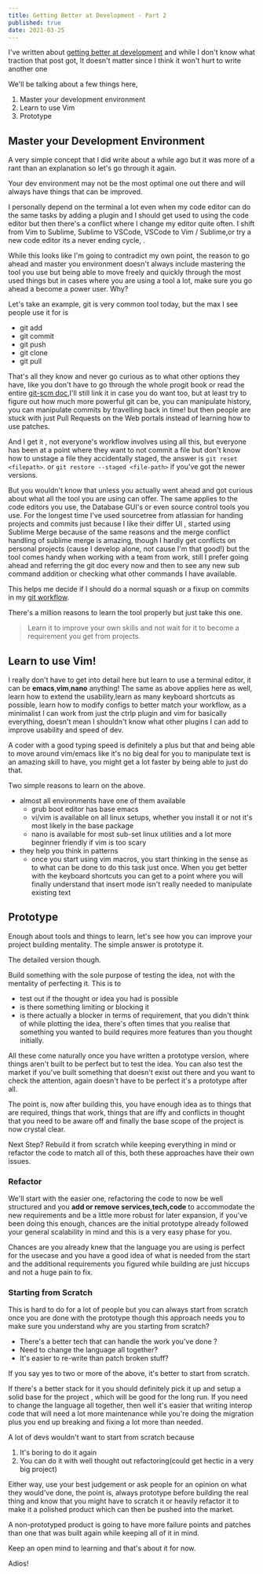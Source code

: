 ```yaml
---  
title: Getting Better at Development - Part 2  
published: true  
date: 2021-03-25  
---
```



I've written about [getting better at development](/posts/06012020-Getting-better-at-development.html) and while I don't know what traction that post got, It doesn't matter since I think it won't hurt to write another one

We'll be talking about a few things here, 
1. Master your development environment
2. Learn to use Vim
3. Prototype

## Master your Development Environment 
A very simple concept that I did write about a while ago but it was more of a rant than an explanation so let's go through it again. 

Your dev environment may not be the most optimal one out there and will always have things that can be improved.

I personally depend on the terminal a lot even when my code editor can do the same tasks by adding a plugin and I should get used to using the code editor but then there's a conflict where I change my editor quite often. I shift from Vim to Sublime, Sublime to VSCode, VSCode to Vim / Sublime,or try a new code editor its a never ending cycle, .

While this looks like I'm going to contradict my own point, the reason to go ahead and master you environment doesn't always include mastering the tool you use but being able to move freely and quickly through the most used things but in cases where you are using a tool a lot, make sure you go ahead a become a power user. Why?

Let's take an example, git is very common tool today, but the max I see people use it for is 
- git add
- git commit 
- git push 
- git clone 
- git pull 

That's all they know and never go curious as to what other options they have, like you don't have to go through the whole progit book or read the entire [git-scm doc](https://git-scm.com/doc),I'll still link it in case you do want too, but at least try to figure out how much more powerful git can be, you can manipulate history, you can manipulate commits by travelling back in time! but then people are stuck with just Pull Requests on the Web portals instead of learning how to use patches. 

And I get it , not everyone's workflow involves using all this, but everyone has been at a point where they want to not commit a file but don't know how to unstage a file they accidentally  staged, the answer is `git reset <filepath>`.  or `git restore --staged <file-path>` if you've got the newer versions.

But you wouldn't know that unless you actually went ahead and got curious about what all the tool you are using can offer. The same applies to the code editors you use, the Database GUI's or even source control tools you use. For the longest time I've used sourcetree from atlassian for handing projects and commits just because I like their differ UI , started using Sublime Merge because of the same reasons and the merge conflict handling of sublime merge is amazing, though I hardly get conflicts on personal projects (cause I develop alone, not cause I'm that good!) but the tool comes handy when working with a team from work, still I prefer going ahead and referring the git doc every now and then to see any new sub command addition or checking what other commands I have available.

This helps me decide if I should do a normal squash or a fixup on commits in my [git workflow](/posts/20210301-Git-Workflow.html).

There's a million reasons to learn  the tool properly but just take this one. 

> Learn it to improve your own skills and not wait for it to become a requirement you get from projects.

## Learn to use Vim!
I really don't have to get into detail here but learn to use a terminal editor, it can be **emacs**,**vim**,**nano** anything! The same as above applies here as well, learn how to extend the usability,learn as many keyboard shortcuts as possible, learn how to modify configs to better match your workflow, as a minimalist I can work from just the ctrlp plugin and vim for basically everything, doesn't mean I shouldn't know what other plugins I can add to improve usability and speed of dev. 

A coder with a good typing speed is definitely a plus but that and being able to move around vim/emacs like it's no big deal for you to manipulate text is an amazing skill to have, you might get a lot faster by being able to just do that.

Two simple reasons to learn on the above. 
- almost all environments have one of them available
   - grub boot editor has base emacs
   - vi/vim is available on all linux setups, whether you install it or not it's most likely in the base package
   - nano is available for most sub-set linux utilities and a lot more beginner friendly if vim is too scary 
 - they help you think in patterns
     - once you start using vim macros, you start thinking in the sense as to what can be done to do this task just once. When you get better with the keyboard shortcuts you can get to a point where you will finally understand that insert mode isn't really needed to manipulate existing text

## Prototype 
Enough about tools and things to learn, let's see how you can improve your project building mentality. The simple answer is prototype it.

The detailed version though.

Build something with the sole purpose of testing the idea, not with the mentality of perfecting it. 
This is to  
- test out if the thought or idea you had is possible
- is there something limiting or blocking it 
- is there actually a blocker in terms of requirement, that you didn't think of while plotting the idea, there's often times that you realise that something you wanted to build requires more features than you thought initially.

All these come naturally once you have written a prototype version, where things aren't built to be perfect but to test the idea. You can also test the market if you've built something that doesn't exist out there and you want to check the attention, again doesn't have to be perfect it's a prototype after all. 

The point is, now after building this, you have enough idea as to things that are required, things that work, things that are iffy and conflicts in thought that you need to be aware off and finally the base scope of the project is now crystal clear.

Next Step? Rebuild it from scratch while keeping everything in mind or refactor the code to match all of this, both these approaches have their own issues. 

### Refactor
We'll start with the easier one, refactoring the code to now be well structured and you **add or remove services,tech,code** to accommodate the new requirements and be a little more robust for later expansion, if you've been doing this enough, chances are the initial prototype already followed your general scalability in mind and this is a very easy phase for you.

Chances are you already knew that the language you are using is perfect for the usecase and you have a good idea of what is needed from the start and the additional requirements you figured while building are just hiccups and not a huge pain to fix.


### Starting from Scratch
This is hard to do for a lot of people but you can always start from scratch once you are done with the prototype though this approach needs you to make sure you understand why are you starting from scratch? 
- There's a better tech that can handle the work you've done ?
- Need to change the language all together?
- It's easier to re-write than patch broken stuff?

If you say yes to two or more of the above, it's better to start from scratch. 

If there's a better stack for it you should definitely pick it up and setup a solid base for the project , which will be good for the long run. If you need to change the language all together, then well it's easier that writing interop code that will need a lot more maintenance while you're doing the migration plus you end up breaking and fixing a lot more than needed.

A lot of devs wouldn't want to start from scratch because 
1. It's boring to do it again 
2. You can do it with well thought out refactoring(could get hectic in a very big project)

Either way, use your best judgement or ask people for an opinion on what they would've done, the point is, always prototype before building the real thing and know that you might have to scratch it or heavily refactor it to make it a polished product which can then be pushed into the market.

A non-prototyped product is going to have more failure points and patches than one that was built again while keeping all of it in mind.

Keep an open mind to learning and that's about it for now.

Adios! 
          